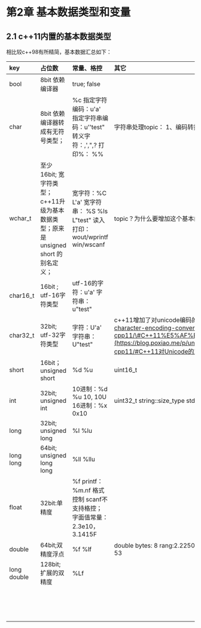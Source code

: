 # 第2章 基本数据类型和变量

## 2.1 c++11内置的基本数据类型

相比较c++98有所精简，基本数据汇总如下：

| key | 占位数 | 常量、格控 | 其它 |
| :--- | :--- | :--- | :--- |
| bool | 8bit  依赖编译器 | true; false |  |
| char | 8bit 依赖编译器转成有无符号类型； | %c                                            指定字符编码：u'a'                指定字符串编码：u''test"      转义字符：\,\',\",\?                打印%： %% | 字符串处理topic：                 1、编码转换                           2、中英文判定 |
| wchar\_t | 至少16bit; 宽字符类型；        c++11升级为基本数据类型；原来是unsigned short 的别名定义； | 宽字符：%C  L'a'                      宽字符串： %S %ls L"test"    读入打印：                             wout/wprintf                          win/wscanf | topic？为什么要增加这个基本的数据类型； |
| char16\_t | 16bit ;                                      utf-16字符类型 | utf-16的字符：u'a'                  字符串：u"test" |  |
| char32\_t | 32bit;                                       utf-32字符类型 | 字符：U'a'                                字符串： U"test" | c++11增加了对unicode编码的支持：                              可以参考：[https://blog.poxiao.me/p/unicode-character-encoding-conversion-in-cpp11/\#C++11%E5%AF%B9Unicode%E7%9A%84%E6%94%AF%E6%8C%81](https://blog.poxiao.me/p/unicode-character-encoding-conversion-in-cpp11/#C++11对Unicode的支持) |
| short | 16bit；                                  unsigned short | %d %u | uint16\_t |
| int | 32bit;                                     unsigned int | 10进制：%d %u  10, 10U       16进制：%x   0x10 | uint32\_t                                  string::size\_type                   std::size\_t |
| long | 32bit;                                      unsigned long | %l                                           %lu |  |
| long long | 64bit;                                     unsigned long long | %ll                                            %llu |  |
| float | 32bit:单精度 | %f                                           printf：%m.nf 格式控制        scanf不支持格控；              字面值常量：                         2.3e10，3.1415F |  |
| double | 64bit;双精度浮点 | %f                                           %lf | double bytes: 8                      rang:2.22507e-308~1.79769e+308                                  epsilon: 2.22045e-16           digits: 53 |
| long double | 128bit; 扩展的双精度 | %Lf |  |
|  |  |  |  |
|  |  |  |  |
|  |  |  |  |
|  |  |  |  |
|  |  |  |  |
|  |  |  |  |
|  |  |  |  |
|  |  |  |  |
|  |  |  |  |
|  |  |  |  |
|  |  |  |  |
|  |  |  |  |
|  |  |  |  |
|  |  |  |  |
|  |  |  |  |



